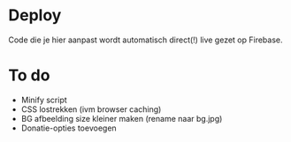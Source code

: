 # Deploy
Code die je hier aanpast wordt automatisch direct(!) live gezet op Firebase.

# To do
- Minify script
- CSS lostrekken (ivm browser caching)
- BG afbeelding size kleiner maken (rename naar bg.jpg)
- Donatie-opties toevoegen
